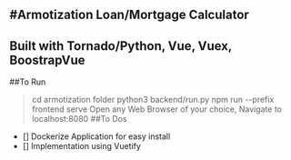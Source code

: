 #Armotization Loan/Mortgage Calculator
---
**Built with Tornado/Python, Vue, Vuex, BoostrapVue**
---
##To Run
> cd armotization folder
> python3 backend/run.py
> npm run --prefix frontend serve
> Open any Web Browser of your choice, Navigate to localhost:8080
##To Dos
- [] Dockerize Application for easy install
- [] Implementation using Vuetify